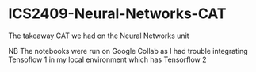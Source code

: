 # ICS2409-Neural-Networks-CAT
The takeaway CAT we had on the Neural Networks unit

NB The notebooks were run on Google Collab as I had trouble integrating Tensoflow 1 in my local environment which has Tensorflow 2
